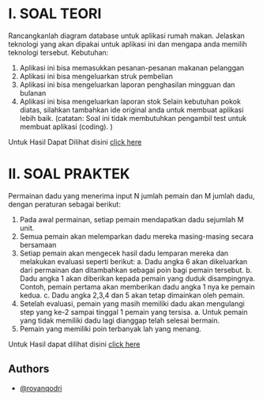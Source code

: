 # I. SOAL TEORI
Rancangkanlah diagram database untuk aplikasi rumah makan.
Jelaskan teknologi yang akan dipakai untuk aplikasi ini dan mengapa anda memilih teknologi
tersebut.
Kebutuhan:
1. Aplikasi ini bisa memasukkan pesanan-pesanan makanan pelanggan
2. Aplikasi ini bisa mengeluarkan struk pembelian
3. Aplikasi ini bisa mengeluarkan laporan penghasilan mingguan dan bulanan
4. Aplikasi ini bisa mengeluarkan laporan stok
Selain kebutuhan pokok diatas, silahkan tambahkan ide original anda untuk membuat aplikasi
lebih baik.
(catatan: Soal ini tidak membutuhkan pengambil test untuk membuat aplikasi (coding). )

Untuk Hasil Dapat Dilihat disini [click here](https://github.com/royanqodri/Teknikal_Test/blob/main/WarungMakan_APP.pdf)


# II. SOAL PRAKTEK

Permainan dadu yang menerima input N jumlah pemain dan M jumlah
dadu, dengan peraturan sebagai berikut:
1. Pada awal permainan, setiap pemain mendapatkan dadu sejumlah M unit.
2. Semua pemain akan melemparkan dadu mereka masing-masing secara bersamaan
3. Setiap pemain akan mengecek hasil dadu lemparan mereka dan melakukan evaluasi
   seperti berikut:
   a. Dadu angka 6 akan dikeluarkan dari permainan dan ditambahkan sebagai poin
      bagi pemain tersebut.
   b. Dadu angka 1 akan diberikan kepada pemain yang duduk disampingnya.
      Contoh, pemain pertama akan memberikan dadu angka 1 nya ke pemain kedua.
   c. Dadu angka 2,3,4 dan 5 akan tetap dimainkan oleh pemain.
4. Setelah evaluasi, pemain yang masih memiliki dadu akan mengulangi step yang ke-2
   sampai tinggal 1 pemain yang tersisa.
   a. Untuk pemain yang tidak memiliki dadu lagi dianggap telah selesai bermain.
5. Pemain yang memiliki poin terbanyak lah yang menang.

Untuk Hasil dapat dilihat disini [click here](https://github.com/royanqodri/Teknikal_Test/blob/main/PermainanDadu.go)


## Authors
- [@royanqodri](https://github.com/royanqodri)


 
